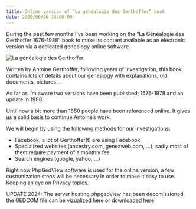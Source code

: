 ```yaml
---
title: Online version of “La généalogie des Gerthoffer” book
date: 2009/06/26 14:00:00
---
```

During the past few months I’ve been working on the “La Généalogie des Gerthoffer 1676-1988″ book to make its content available as an electronic version via a dedicated genealogy online software.

![La généalogie des Gerthoffer](images/2009-06-26/IMG_0002.jpg)

Written by Antoine Gerthoffer, following years of investigation, this book contains lots of details about our genealogy with explanations, old documents, pictures …

As far as I’m aware two versions have been published; 1676-1978 and an update in 1988.

Until now a bit more than 1850 people have been referenced online. It gives us a solid basis to continue Antoine’s work.

We will begin by using the following methods for our investigations:
* Facebook, a lot of Gerthoffer(t) are using Facebook
* Specialized websites (ancestry.com, geneaweb.com, …), sadly most of them require payment of a monthly fee.
* Search engines  (google, yahoo, …)

Right now PhpGedView software is used for the online version, a few customization steps will be necessary in order to make it easy to use. Keeping an eye on Privacy topics.

UPDATE 2024: The server hosting phpgedview has been decomissioned, the GEDCOM file can be [vizualized here](https://genealogy.gerthoffert.info) or [downloaded here](https://genealogy.gerthoffert.info/gerthoffert-2024-08-10.ged)